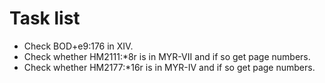 Task list
=========

* Check BOD+e9:176 in XIV. 
* Check whether HM2111:*8r is in MYR-VII and if so get page numbers.
* Check whether HM2177:*16r is in MYR-IV and if so get page numbers.

